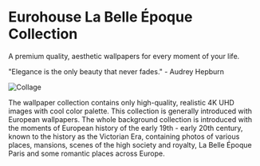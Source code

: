 # Eurohouse La Belle Époque Collection

A premium quality, aesthetic wallpapers for every moment of your life.

"Elegance is the only beauty that never fades." - Audrey Hepburn

![Collage](https://github.com/eurohouse/epoque/blob/main/epoque.collage.png?raw=true)

The wallpaper collection contains only high-quality, realistic 4K UHD images with cool color palette. This collection is generally introduced with European wallpapers. The whole background collection is introduced with the moments of European history of the early 19th - early 20th century, known to the history as the Victorian Era, containing photos of various places, mansions, scenes of the high society and royalty, La Belle Époque Paris and some romantic places across Europe.
